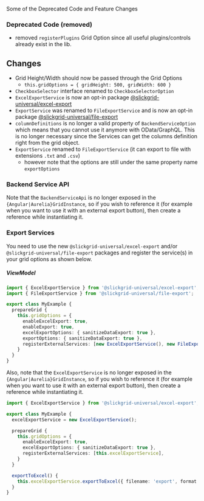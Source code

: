 Some of the Deprecated Code and Feature Changes

### Deprecated Code (removed)
- removed `registerPlugins` Grid Option since all useful plugins/controls already exist in the lib.

## Changes
- Grid Height/Width should now be passed through the Grid Options 
   - `this.gridOptions = { gridHeight: 500, gridWidth: 600 }`
- `CheckboxSelector` interface renamed to `CheckboxSelectorOption`
- `ExcelExportService` is now an opt-in package [@slickgrid-universal/excel-export](https://github.com/ghiscoding/slickgrid-universal/tree/master/packages/excel-export)
- `ExportService` was renamed to `FileExportService` and is now an opt-in package [@slickgrid-universal/file-export](https://github.com/ghiscoding/slickgrid-universal/tree/master/packages/file-export)
- `columnDefinitions` is no longer a valid property of `BackendServiceOption` which means that you cannot use it anymore with OData/GraphQL. This is no longer necessary since the Services can get the columns definition right from the grid object.
- `ExportService` renamed to `FileExportService` (it can export to file with extensions `.txt` and `.csv`)
  - however note that the options are still under the same property name `exportOptions`

### Backend Service API
Note that the `BackendServiceApi` is no longer exposed in the `{Angular|Aurelia}GridInstance`, so if you wish to reference it (for example when you want to use it with an external export button), then create a reference while instantiating it.

### Export Services
You need to use the new `@slickgrid-universal/excel-export` and/or `@slickgrid-universal/file-export` packages and register the service(s) in your grid options as shown below.
##### ViewModel
```ts
import { ExcelExportService } from '@slickgrid-universal/excel-export';
import { FileExportService } from '@slickgrid-universal/file-export';

export class MyExample {
  prepareGrid {
    this.gridOptions = {
      enableExcelExport: true,
      enableExport: true,
      excelExportOptions: { sanitizeDataExport: true },
      exportOptions: { sanitizeDataExport: true },
      registerExternalServices: [new ExcelExportService(), new FileExportService()],
    }
  }
}
```
Also, note that the `ExcelExportService` is no longer exposed in the `{Angular|Aurelia}GridInstance`, so if you wish to reference it (for example when you want to use it with an external export button), then create a reference while instantiating it.
```ts
import { ExcelExportService } from '@slickgrid-universal/excel-export';

export class MyExample {
  excelExportService = new ExcelExportService();

  prepareGrid {
    this.gridOptions = {
      enableExcelExport: true,
      excelExportOptions: { sanitizeDataExport: true },
      registerExternalServices: [this.excelExportService],
    }
  }

  exportToExcel() {
    this.excelExportService.exportToExcel({ filename: 'export', format: FileType.xlsx });
  }
}
```